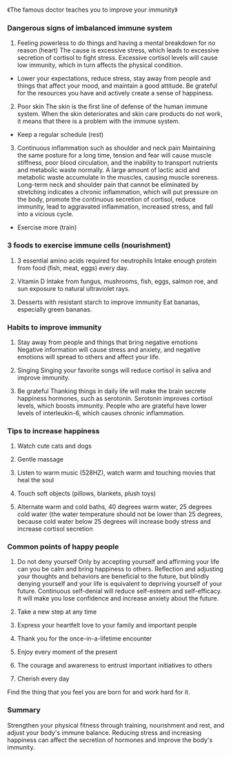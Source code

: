 《The famous doctor teaches you to improve your immunity》

### Dangerous signs of imbalanced immune system

1. Feeling powerless to do things and having a mental breakdown for no reason (heart)
The cause is excessive stress, which leads to excessive secretion of cortisol to fight stress. Excessive cortisol levels will cause low immunity, which in turn affects the physical condition.
- Lower your expectations, reduce stress, stay away from people and things that affect your mood, and maintain a good attitude. Be grateful for the resources you have and actively create a sense of happiness.

2. Poor skin
The skin is the first line of defense of the human immune system. When the skin deteriorates and skin care products do not work, it means that there is a problem with the immune system.
- Keep a regular schedule (rest)

3. Continuous inflammation such as shoulder and neck pain
Maintaining the same posture for a long time, tension and fear will cause muscle stiffness, poor blood circulation, and the inability to transport nutrients and metabolic waste normally. A large amount of lactic acid and metabolic waste accumulate in the muscles, causing muscle soreness. Long-term neck and shoulder pain that cannot be eliminated by stretching indicates a chronic inflammation, which will put pressure on the body, promote the continuous secretion of cortisol, reduce immunity, lead to aggravated inflammation, increased stress, and fall into a vicious cycle.
- Exercise more (train)

### 3 foods to exercise immune cells (nourishment)

1. 3 essential amino acids required for neutrophils
Intake enough protein from food (fish, meat, eggs) every day.

2. Vitamin D
Intake from fungus, mushrooms, fish, eggs, salmon roe, and sun exposure to natural ultraviolet rays.

3. Desserts with resistant starch to improve immunity
Eat bananas, especially green bananas.

### Habits to improve immunity

1. Stay away from people and things that bring negative emotions
Negative information will cause stress and anxiety, and negative emotions will spread to others and affect your life.

2. Singing
Singing your favorite songs will reduce cortisol in saliva and improve immunity.

3. Be grateful
Thanking things in daily life will make the brain secrete happiness hormones, such as serotonin. Serotonin improves cortisol levels, which boosts immunity. People who are grateful have lower levels of interleukin-6, which causes chronic inflammation.

### Tips to increase happiness

1. Watch cute cats and dogs

2. Gentle massage

3. Listen to warm music (528HZ), watch warm and touching movies that heal the soul

4. Touch soft objects (pillows, blankets, plush toys)

5. Alternate warm and cold baths, 40 degrees warm water, 25 degrees cold water (the water temperature should not be lower than 25 degrees, because cold water below 25 degrees will increase body stress and increase cortisol secretion

### Common points of happy people

1. Do not deny yourself
Only by accepting yourself and affirming your life can you be calm and bring happiness to others.
Reflection and adjusting your thoughts and behaviors are beneficial to the future, but blindly denying yourself and your life is equivalent to depriving yourself of your future.
Continuous self-denial will reduce self-esteem and self-efficacy. It will make you lose confidence and increase anxiety about the future.

2. Take a new step at any time

3. Express your heartfelt love to your family and important people

4. Thank you for the once-in-a-lifetime encounter

5. Enjoy every moment of the present
6. The courage and awareness to entrust important initiatives to others
7. Cherish every day

Find the thing that you feel you are born for and work hard for it.

### Summary

Strengthen your physical fitness through training, nourishment and rest, and adjust your body's immune balance.
Reducing stress and increasing happiness can affect the secretion of hormones and improve the body's immunity.